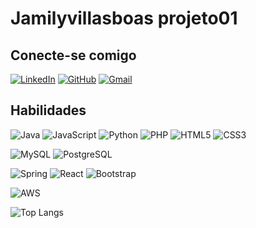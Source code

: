 # Jamilyvillasboas projeto01

## Conecte-se comigo 
[![LinkedIn](https://img.shields.io/badge/LinkedIn-56070c?style=for-the-badge&logo=linkedin&logoColor=white)](https://www.linkedin.com/in/jamilyvillasboas/)
[![GitHub](https://img.shields.io/badge/GitHub-56070c?style=for-the-badge&logo=github&logoColor=white)](https://github.com/jamilyvillasboas)
[![Gmail](https://img.shields.io/badge/Gmail-56070c?style=for-the-badge&logo=gmail&logoColor=red)](mailto:jamilyvillasboas03@gmail.com)

## Habilidades
![Java](https://img.shields.io/badge/java-56070c.svg?style=for-the-badge&logo=openjdk&logoColor=white)
![JavaScript](https://img.shields.io/badge/JavaScript-56070c?style=for-the-badge&logo=javascript&logoColor=white)
![Python](https://img.shields.io/badge/python-56070c?style=for-the-badge&logo=python&logoColor=white)
![PHP](https://img.shields.io/badge/PHP-56070c?style=for-the-badge&logo=php&logoColor=white)
![HTML5](https://img.shields.io/badge/HTML5-56070c?style=for-the-badge&logo=html5&logoColor=white)
![CSS3](https://img.shields.io/badge/CSS3-56070c?style=for-the-badge&logo=css3&logoColor=white)

![MySQL](https://img.shields.io/badge/MySQL-56070c?style=for-the-badge&logo=mysql&logoColor=white)
![PostgreSQL](https://img.shields.io/badge/PostgreSQL-56070c?style=for-the-badge&logo=postgresql&logocolor=white)

![Spring](https://img.shields.io/badge/spring-56070c.svg?style=for-the-badge&logo=spring&logoColor=white)
![React](https://img.shields.io/badge/React-56070c?style=for-the-badge&logo=react&logoColor=61DAFB)
![Bootstrap](https://img.shields.io/badge/-boostrap-56070c?style=for-the-badge&logo=bootstrap&labelColor-56070c)

![AWS](https://img.shields.io/badge/AWS-56070c.svg?style=for-the-badge&logo=amazon-aws&logoColor=white)

![Top Langs](https://github-readme-stats-git-masterrstaa-rickstaa.vercel.app/api/top-langs/?username=jamilyvillasboas&layout=compact&bg_color=000&border_color=56070c&title_color=56070c&text_color=56070c)

